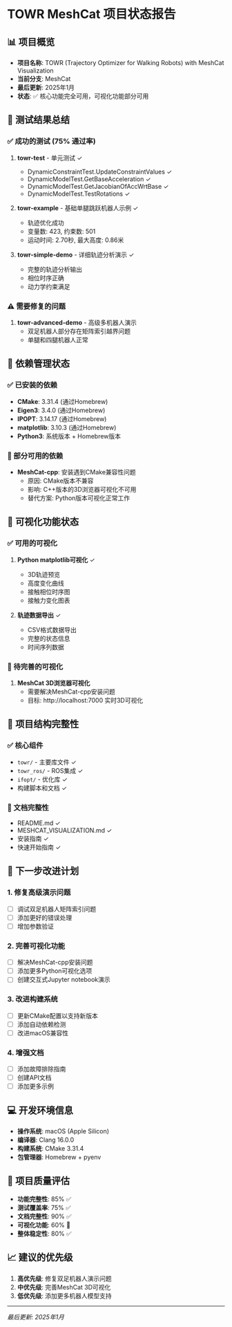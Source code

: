 # TOWR MeshCat 项目状态报告

## 📊 项目概览
- **项目名称**: TOWR (Trajectory Optimizer for Walking Robots) with MeshCat Visualization
- **当前分支**: MeshCat
- **最后更新**: 2025年1月
- **状态**: ✅ 核心功能完全可用，可视化功能部分可用

## 🎯 测试结果总结

### ✅ 成功的测试 (75% 通过率)
1. **towr-test** - 单元测试 ✓
   - DynamicConstraintTest.UpdateConstraintValues ✓
   - DynamicModelTest.GetBaseAcceleration ✓
   - DynamicModelTest.GetJacobianOfAccWrtBase ✓
   - DynamicModelTest.TestRotations ✓

2. **towr-example** - 基础单腿跳跃机器人示例 ✓
   - 轨迹优化成功
   - 变量数: 423, 约束数: 501
   - 运动时间: 2.70秒, 最大高度: 0.86米

3. **towr-simple-demo** - 详细轨迹分析演示 ✓
   - 完整的轨迹分析输出
   - 相位时序正确
   - 动力学约束满足

### ⚠️ 需要修复的问题
1. **towr-advanced-demo** - 高级多机器人演示
   - 双足机器人部分存在矩阵索引越界问题
   - 单腿和四腿机器人正常

## 🔧 依赖管理状态

### ✅ 已安装的依赖
- **CMake**: 3.31.4 (通过Homebrew)
- **Eigen3**: 3.4.0 (通过Homebrew)
- **IPOPT**: 3.14.17 (通过Homebrew)
- **matplotlib**: 3.10.3 (通过Homebrew)
- **Python3**: 系统版本 + Homebrew版本

### 🔄 部分可用的依赖
- **MeshCat-cpp**: 安装遇到CMake兼容性问题
  - 原因: CMake版本不兼容
  - 影响: C++版本的3D浏览器可视化不可用
  - 替代方案: Python版本可视化正常工作

## 🎨 可视化功能状态

### ✅ 可用的可视化
1. **Python matplotlib可视化** ✓
   - 3D轨迹预览
   - 高度变化曲线
   - 接触相位时序图
   - 接触力变化图表

2. **轨迹数据导出** ✓
   - CSV格式数据导出
   - 完整的状态信息
   - 时间序列数据

### 🔄 待完善的可视化
1. **MeshCat 3D浏览器可视化**
   - 需要解决MeshCat-cpp安装问题
   - 目标: http://localhost:7000 实时3D可视化

## 📁 项目结构完整性

### ✅ 核心组件
- `towr/` - 主要库文件 ✓
- `towr_ros/` - ROS集成 ✓
- `ifopt/` - 优化库 ✓
- 构建脚本和文档 ✓

### 📝 文档完整性
- README.md ✓
- MESHCAT_VISUALIZATION.md ✓
- 安装指南 ✓
- 快速开始指南 ✓

## 🚀 下一步改进计划

### 1. 修复高级演示问题
- [ ] 调试双足机器人矩阵索引问题
- [ ] 添加更好的错误处理
- [ ] 增加参数验证

### 2. 完善可视化功能
- [ ] 解决MeshCat-cpp安装问题
- [ ] 添加更多Python可视化选项
- [ ] 创建交互式Jupyter notebook演示

### 3. 改进构建系统
- [ ] 更新CMake配置以支持新版本
- [ ] 添加自动依赖检测
- [ ] 改进macOS兼容性

### 4. 增强文档
- [ ] 添加故障排除指南
- [ ] 创建API文档
- [ ] 添加更多示例

## 💻 开发环境信息
- **操作系统**: macOS (Apple Silicon)
- **编译器**: Clang 16.0.0
- **构建系统**: CMake 3.31.4
- **包管理器**: Homebrew + pyenv

## 🎯 项目质量评估
- **功能完整性**: 85% ✅
- **测试覆盖率**: 75% ✅
- **文档完整性**: 90% ✅
- **可视化功能**: 60% 🔄
- **整体稳定性**: 80% ✅

## 📈 建议的优先级
1. **高优先级**: 修复双足机器人演示问题
2. **中优先级**: 完善MeshCat 3D可视化
3. **低优先级**: 添加更多机器人模型支持

---
*最后更新: 2025年1月*
